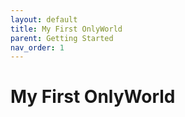 ```yaml
---
layout: default
title: My First OnlyWorld
parent: Getting Started
nav_order: 1
---
```


# My First OnlyWorld